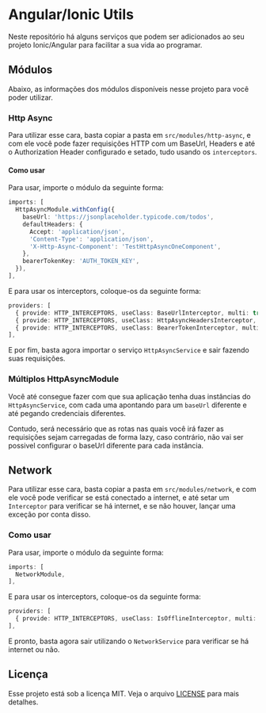 #  Angular/Ionic Utils

Neste repositório há alguns serviços que podem ser adicionados ao seu projeto Ionic/Angular para facilitar a sua vida ao programar.

## Módulos

Abaixo, as informações dos módulos disponíveis nesse projeto para você poder utilizar.

### Http Async

Para utilizar esse cara, basta copiar a pasta em `src/modules/http-async`, 
e com ele você pode fazer requisições HTTP com um BaseUrl, Headers e 
até o Authorization Header configurado e setado, tudo usando os `interceptors`.

#### Como usar

Para usar, importe o módulo da seguinte forma:
```typescript
imports: [
  HttpAsyncModule.withConfig({
    baseUrl: 'https://jsonplaceholder.typicode.com/todos',
    defaultHeaders: {
      Accept: 'application/json',
      'Content-Type': 'application/json',
      'X-Http-Async-Component': 'TestHttpAsyncOneComponent',
    },
    bearerTokenKey: 'AUTH_TOKEN_KEY',
  }),
],
```

E para usar os interceptors, coloque-os da seguinte forma:
```typescript
providers: [
  { provide: HTTP_INTERCEPTORS, useClass: BaseUrlInterceptor, multi: true },
  { provide: HTTP_INTERCEPTORS, useClass: HttpAsyncHeadersInterceptor, multi: true },
  { provide: HTTP_INTERCEPTORS, useClass: BearerTokenInterceptor, multi: true },
],
```

E por fim, basta agora importar o serviço `HttpAsyncService` e sair fazendo suas requisições.

### Múltiplos HttpAsyncModule

Você até consegue fazer com que sua aplicação tenha duas instâncias do `HttpAsyncService`,
com cada uma apontando para um `baseUrl` diferente e até pegando credenciais diferentes.

Contudo, será necessário que as rotas nas quais você irá fazer as requisições sejam 
carregadas de forma lazy, caso contrário, não vai ser possivel configurar o baseUrl 
diferente para cada instância.

## Network

Para utilizar esse cara, basta copiar a pasta em `src/modules/network`, 
e com ele você pode verificar se está conectado a internet, e até 
setar um `Interceptor` para verificar se há internet, e se não houver,
lançar uma exceção por conta disso.

### Como usar

Para usar, importe o módulo da seguinte forma:
```typescript
imports: [
  NetworkModule,
],
```

E para usar os interceptors, coloque-os da seguinte forma:
```typescript
providers: [
  { provide: HTTP_INTERCEPTORS, useClass: IsOfflineInterceptor, multi: true },
],
```

E pronto, basta agora sair utilizando o `NetworkService` para verificar se há
internet ou não.

## Licença

Esse projeto está sob a licença MIT. Veja o arquivo [LICENSE](LICENSE.md) para mais detalhes.

